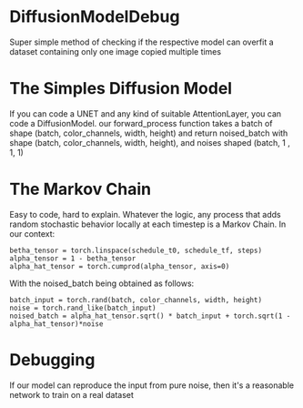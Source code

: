 # DiffusionModelDebug
Super simple method of checking if the respective model can overfit a dataset containing only one image copied multiple times

# The Simples Diffusion Model

If you can code a UNET and any kind of suitable AttentionLayer, you can code a DiffusionModel.
our forward_process function takes a batch of shape (batch, color_channels, width, height) and return noised_batch with shape (batch, color_channels, width, height), and noises shaped (batch, 1 , 1, 1)

# The Markov Chain
Easy to code, hard to explain. Whatever the logic, any process that adds random stochastic behavior locally at each timestep is a Markov Chain.
In our context:
```
betha_tensor = torch.linspace(schedule_t0, schedule_tf, steps)
alpha_tensor = 1 - betha_tensor
alpha_hat_tensor = torch.cumprod(alpha_tensor, axis=0)
```

With the noised_batch being obtained as follows:

```
batch_input = torch.rand(batch, color_channels, width, height)
noise = torch.rand_like(batch_input)
noised_batch = alpha_hat_tensor.sqrt() * batch_input + torch.sqrt(1 - alpha_hat_tensor)*noise
```

# Debugging
If our model can reproduce the input from pure noise, then it's a reasonable network to train on a real dataset
